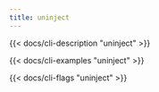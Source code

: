 ```yaml
---
title: uninject
---
```


{{< docs/cli-description "uninject" >}}

{{< docs/cli-examples "uninject" >}}

{{< docs/cli-flags "uninject" >}}
